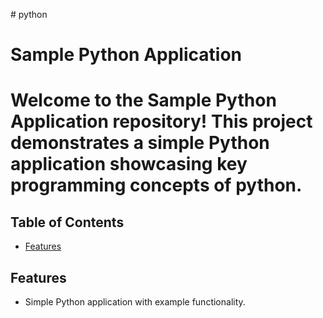 #   p y t h o n 

# Sample Python Application

# Welcome to the Sample Python Application repository! This project demonstrates a simple Python application showcasing key programming concepts of python.

## Table of Contents

- [Features](#features)

## Features

- Simple Python application with example functionality.

 
